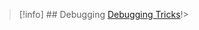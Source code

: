 > [!info] ## Debugging
> [Debugging Tricks](https://alan.norbauer.com/articles/browser-debugging-tricks)!> 
